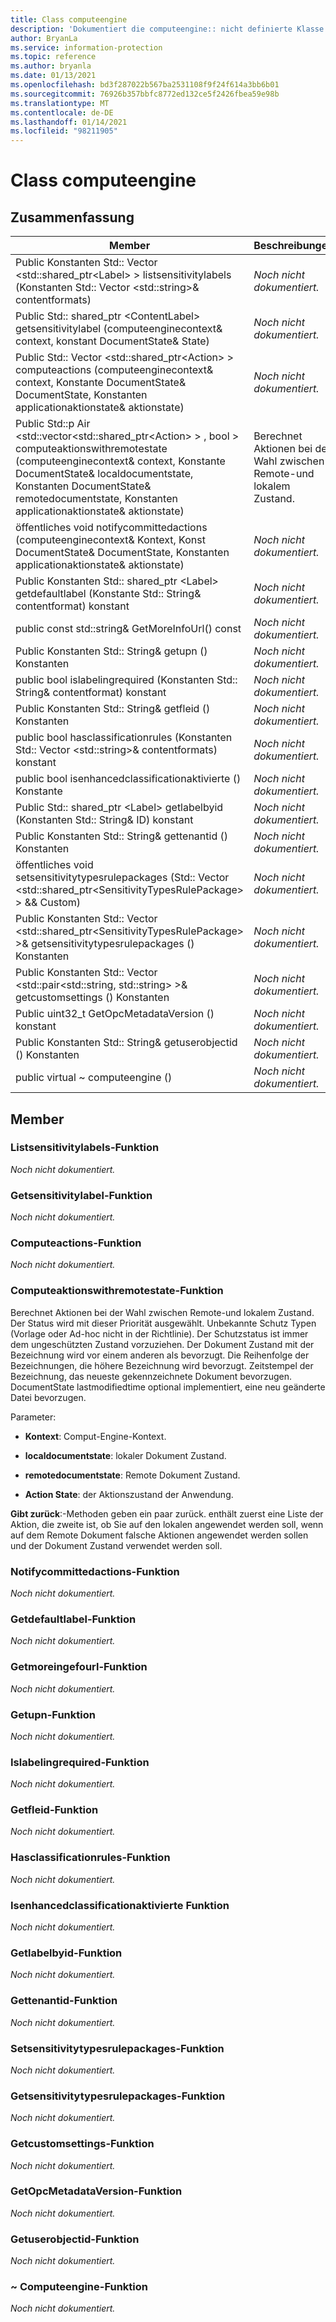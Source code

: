 ```yaml
---
title: Class computeengine
description: 'Dokumentiert die computeengine:: nicht definierte Klasse des Microsoft Information Protection (MIP) SDK.'
author: BryanLa
ms.service: information-protection
ms.topic: reference
ms.author: bryanla
ms.date: 01/13/2021
ms.openlocfilehash: bd3f287022b567ba2531108f9f24f614a3bb6b01
ms.sourcegitcommit: 76926b357bbfc8772ed132ce5f2426fbea59e98b
ms.translationtype: MT
ms.contentlocale: de-DE
ms.lasthandoff: 01/14/2021
ms.locfileid: "98211905"
---
```

# <a name="class-computeengine"></a>Class computeengine 
  
## <a name="summary"></a>Zusammenfassung
 Member                        | Beschreibungen                                
--------------------------------|---------------------------------------------
Public Konstanten Std:: Vector \<std::shared_ptr\<Label\> \> listsensitivitylabels (Konstanten Std:: Vector \<std::string\>& contentformats)  | _Noch nicht dokumentiert._
Public Std:: shared_ptr \<ContentLabel\> getsensitivitylabel (computeenginecontext& context, konstant DocumentState& State)  | _Noch nicht dokumentiert._
Public Std:: Vector \<std::shared_ptr\<Action\> \> computeactions (computeenginecontext& context, Konstante DocumentState& DocumentState, Konstanten applicationaktionstate& aktionstate)  | _Noch nicht dokumentiert._
Public Std::p Air \<std::vector\<std::shared_ptr\<Action\> \> , bool \> computeaktionswithremotestate (computeenginecontext& context, Konstante DocumentState& localdocumentstate, Konstanten DocumentState& remotedocumentstate, Konstanten applicationaktionstate& aktionstate)  |  Berechnet Aktionen bei der Wahl zwischen Remote-und lokalem Zustand.
öffentliches void notifycommittedactions (computeenginecontext& Kontext, Konst DocumentState& DocumentState, Konstanten applicationaktionstate& aktionstate)  | _Noch nicht dokumentiert._
Public Konstanten Std:: shared_ptr \<Label\> getdefaultlabel (Konstante Std:: String& contentformat) konstant  | _Noch nicht dokumentiert._
public const std::string& GetMoreInfoUrl() const  | _Noch nicht dokumentiert._
Public Konstanten Std:: String& getupn () Konstanten  | _Noch nicht dokumentiert._
public bool islabelingrequired (Konstanten Std:: String& contentformat) konstant  | _Noch nicht dokumentiert._
Public Konstanten Std:: String& getfleid () Konstanten  | _Noch nicht dokumentiert._
public bool hasclassificationrules (Konstanten Std:: Vector \<std::string\>& contentformats) konstant  | _Noch nicht dokumentiert._
public bool isenhancedclassificationaktivierte () Konstante  | _Noch nicht dokumentiert._
Public Std:: shared_ptr \<Label\> getlabelbyid (Konstanten Std:: String& ID) konstant  | _Noch nicht dokumentiert._
Public Konstanten Std:: String& gettenantid () Konstanten  | _Noch nicht dokumentiert._
öffentliches void setsensitivitytypesrulepackages (Std:: Vector \<std::shared_ptr\<SensitivityTypesRulePackage\> \> && Custom)  | _Noch nicht dokumentiert._
Public Konstanten Std:: Vector \<std::shared_ptr\<SensitivityTypesRulePackage\> \>& getsensitivitytypesrulepackages () Konstanten  | _Noch nicht dokumentiert._
Public Konstanten Std:: Vector \<std::pair\<std::string, std::string\> \>& getcustomsettings () Konstanten  | _Noch nicht dokumentiert._
Public uint32_t GetOpcMetadataVersion () konstant  | _Noch nicht dokumentiert._
Public Konstanten Std:: String& getuserobjectid () Konstanten  | _Noch nicht dokumentiert._
public virtual ~ computeengine ()  | _Noch nicht dokumentiert._
  
## <a name="members"></a>Member
  
### <a name="listsensitivitylabels-function"></a>Listsensitivitylabels-Funktion
_Noch nicht dokumentiert._

  
### <a name="getsensitivitylabel-function"></a>Getsensitivitylabel-Funktion
_Noch nicht dokumentiert._

  
### <a name="computeactions-function"></a>Computeactions-Funktion
_Noch nicht dokumentiert._

  
### <a name="computeactionswithremotestate-function"></a>Computeaktionswithremotestate-Funktion
Berechnet Aktionen bei der Wahl zwischen Remote-und lokalem Zustand.
Der Status wird mit dieser Priorität ausgewählt. Unbekannte Schutz Typen (Vorlage oder Ad-hoc nicht in der Richtlinie). Der Schutzstatus ist immer dem ungeschützten Zustand vorzuziehen. Der Dokument Zustand mit der Bezeichnung wird vor einem anderen als bevorzugt. Die Reihenfolge der Bezeichnungen, die höhere Bezeichnung wird bevorzugt. Zeitstempel der Bezeichnung, das neueste gekennzeichnete Dokument bevorzugen. DocumentState lastmodifiedtime optional implementiert, eine neu geänderte Datei bevorzugen.

Parameter:  
* **Kontext**: Comput-Engine-Kontext. 


* **localdocumentstate**: lokaler Dokument Zustand. 


* **remotedocumentstate**: Remote Dokument Zustand. 


* **Action State**: der Aktionszustand der Anwendung.



  
**Gibt zurück**:-Methoden geben ein paar zurück. enthält zuerst eine Liste der Aktion, die zweite ist, ob Sie auf den lokalen angewendet werden soll, wenn auf dem Remote Dokument falsche Aktionen angewendet werden sollen und der Dokument Zustand verwendet werden soll.
  
### <a name="notifycommittedactions-function"></a>Notifycommittedactions-Funktion
_Noch nicht dokumentiert._

  
### <a name="getdefaultlabel-function"></a>Getdefaultlabel-Funktion
_Noch nicht dokumentiert._

  
### <a name="getmoreinfourl-function"></a>Getmoreingefourl-Funktion
_Noch nicht dokumentiert._

  
### <a name="getupn-function"></a>Getupn-Funktion
_Noch nicht dokumentiert._

  
### <a name="islabelingrequired-function"></a>Islabelingrequired-Funktion
_Noch nicht dokumentiert._

  
### <a name="getfileid-function"></a>Getfleid-Funktion
_Noch nicht dokumentiert._

  
### <a name="hasclassificationrules-function"></a>Hasclassificationrules-Funktion
_Noch nicht dokumentiert._

  
### <a name="isenhancedclassificationenabled-function"></a>Isenhancedclassificationaktivierte Funktion
_Noch nicht dokumentiert._

  
### <a name="getlabelbyid-function"></a>Getlabelbyid-Funktion
_Noch nicht dokumentiert._

  
### <a name="gettenantid-function"></a>Gettenantid-Funktion
_Noch nicht dokumentiert._

  
### <a name="setsensitivitytypesrulepackages-function"></a>Setsensitivitytypesrulepackages-Funktion
_Noch nicht dokumentiert._

  
### <a name="getsensitivitytypesrulepackages-function"></a>Getsensitivitytypesrulepackages-Funktion
_Noch nicht dokumentiert._

  
### <a name="getcustomsettings-function"></a>Getcustomsettings-Funktion
_Noch nicht dokumentiert._

  
### <a name="getopcmetadataversion-function"></a>GetOpcMetadataVersion-Funktion
_Noch nicht dokumentiert._

  
### <a name="getuserobjectid-function"></a>Getuserobjectid-Funktion
_Noch nicht dokumentiert._

  
### <a name="computeengine-function"></a>~ Computeengine-Funktion
_Noch nicht dokumentiert._

